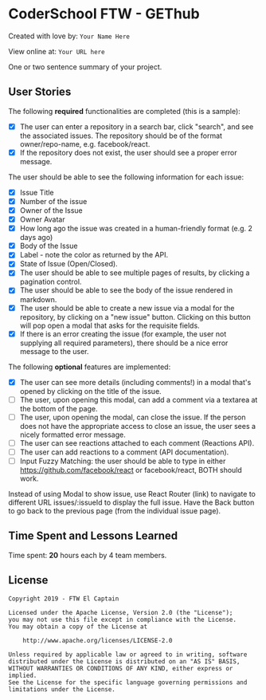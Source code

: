 # CoderSchool FTW -  GEThub

Created with love by: `Your Name Here`

View online at: `Your URL here`

One or two sentence summary of your project.


## User Stories

The following **required** functionalities are completed (this is a sample):

- [x] The user can enter a repository in a search bar, click "search", and see the associated issues. The repository should be of the format owner/repo-name, e.g. facebook/react.
- [x] If the repository does not exist, the user should see a proper error message.

The user should be able to see the following information for each issue:

- [x] Issue Title
- [x] Number of the issue
- [x] Owner of the Issue
- [x] Owner Avatar
- [x] How long ago the issue was created in a human-friendly format (e.g. 2 days ago)
- [x] Body of the Issue
- [x] Label - note the color as returned by the API.
- [x] State of Issue (Open/Closed).
- [x] The user should be able to see multiple pages of results, by clicking a pagination control.
- [x] The user should be able to see the body of the issue rendered in markdown.
- [x] The user should be able to create a new issue via a modal for the repository, by clicking on a "new issue" button. Clicking on this button will pop open a modal that asks for the requisite fields.
- [x] If there is an error creating the issue (for example, the user not supplying all required parameters), there should be a nice error message to the user.

The following **optional** features are implemented:

- [x] The user can see more details (including comments!) in a modal that's opened by clicking on the title of the issue.
- [ ] The user, upon opening this modal, can add a comment via a textarea at the bottom of the page.
- [ ] The user, upon opening the modal, can close the issue. If the person does not have the appropriate access to close an issue, the user sees a nicely formatted error message.
- [ ] The user can see reactions attached to each comment (Reactions API).
- [ ] The user can add reactions to a comment (API documentation).
- [ ] Input Fuzzy Matching: the user should be able to type in either https://github.com/facebook/react or facebook/react, BOTH should work.

Instead of using Modal to show issue, use React Router (link) to navigate to different URL issues/:issueId to display the full issue. Have the Back button to go back to the previous page (from the individual issue page).


## Time Spent and Lessons Learned

Time spent: **20** hours each by 4 team members.



## License

    Copyright 2019 - FTW El Captain

    Licensed under the Apache License, Version 2.0 (the "License");
    you may not use this file except in compliance with the License.
    You may obtain a copy of the License at

        http://www.apache.org/licenses/LICENSE-2.0

    Unless required by applicable law or agreed to in writing, software
    distributed under the License is distributed on an "AS IS" BASIS,
    WITHOUT WARRANTIES OR CONDITIONS OF ANY KIND, either express or implied.
    See the License for the specific language governing permissions and
    limitations under the License.
